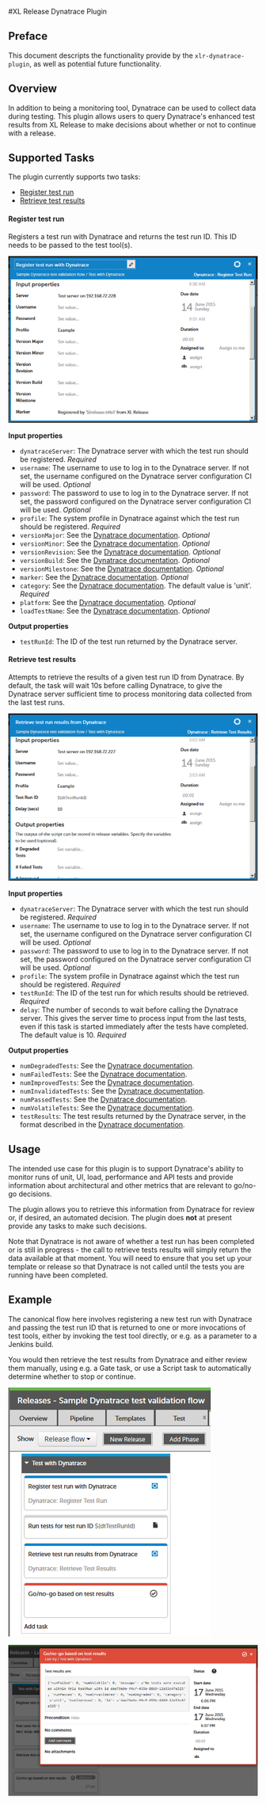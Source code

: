 #XL Release Dynatrace Plugin

## Preface
This document descripts the functionality provide by the `xlr-dynatrace-plugin`, as well as potential future functionality.

## Overview
In addition to being a monitoring tool, Dynatrace can be used to collect data during testing. This plugin allows users to query Dynatrace's enhanced test results from XL Release to make decisions about whether or not to continue with a release.

## Supported Tasks
The plugin currently supports two tasks:

* [Register test run](https://community.compuwareapm.com/community/pages/viewpage.action?pageId=182356997#SystemProfiles%28REST%29-TestAutomation)
* [Retrieve test results](https://community.compuwareapm.com/community/pages/viewpage.action?pageId=182356997#SystemProfiles%28REST%29-TestAutomation)

#### Register test run

Registers a test run with Dynatrace and returns the test run ID. This ID needs to be passed to the test tool(s).

![screenshot of 'Register test run' task](documentation/register-test-run-task.png)

**Input properties**

* `dynatraceServer`: The Dynatrace server with which the test run should be registered. _Required_
* `username`: The username to use to log in to the Dynatrace server. If not set, the username configured on the Dynatrace server configuration CI will be used. _Optional_
* `password`: The password to use to log in to the Dynatrace server. If not set, the password configured on the Dynatrace server configuration CI will be used. _Optional_
* `profile`: The system profile in Dynatrace against which the test run should be registered. _Required_
* `versionMajor`: See the [Dynatrace documentation](https://community.compuwareapm.com/community/pages/viewpage.action?pageId=182356997#SystemProfiles%28REST%29-TestAutomation). _Optional_
* `versionMinor`: See the [Dynatrace documentation](https://community.compuwareapm.com/community/pages/viewpage.action?pageId=182356997#SystemProfiles%28REST%29-TestAutomation). _Optional_
* `versionRevision`: See the [Dynatrace documentation](https://community.compuwareapm.com/community/pages/viewpage.action?pageId=182356997#SystemProfiles%28REST%29-TestAutomation). _Optional_
* `versionBuild`: See the [Dynatrace documentation](https://community.compuwareapm.com/community/pages/viewpage.action?pageId=182356997#SystemProfiles%28REST%29-TestAutomation). _Optional_
* `versionMilestone`: See the [Dynatrace documentation](https://community.compuwareapm.com/community/pages/viewpage.action?pageId=182356997#SystemProfiles%28REST%29-TestAutomation). _Optional_
* `marker`: See the [Dynatrace documentation](https://community.compuwareapm.com/community/pages/viewpage.action?pageId=182356997#SystemProfiles%28REST%29-TestAutomation). _Optional_
* `category`: See the [Dynatrace documentation](https://community.compuwareapm.com/community/pages/viewpage.action?pageId=182356997#SystemProfiles%28REST%29-TestAutomation). The default value is 'unit'. _Required_
* `platform`: See the [Dynatrace documentation](https://community.compuwareapm.com/community/pages/viewpage.action?pageId=182356997#SystemProfiles%28REST%29-TestAutomation). _Optional_
* `loadTestName`: See the [Dynatrace documentation](https://community.compuwareapm.com/community/pages/viewpage.action?pageId=182356997#SystemProfiles%28REST%29-TestAutomation). _Optional_

**Output properties**

* `testRunId`: The ID of the test run returned by the Dynatrace server.

#### Retrieve test results

Attempts to retrieve the results of a given test run ID from Dynatrace. By default, the task will wait 10s before calling Dynatrace, to give the Dynatrace server sufficient time to process monitoring data collected from the last test runs.

![screenshot of 'Retrieve test results' task](documentation/retrieve-test-results-task.png)

**Input properties**

* `dynatraceServer`: The Dynatrace server with which the test run should be registered. _Required_
* `username`: The username to use to log in to the Dynatrace server. If not set, the username configured on the Dynatrace server configuration CI will be used. _Optional_
* `password`: The password to use to log in to the Dynatrace server. If not set, the password configured on the Dynatrace server configuration CI will be used. _Optional_
* `profile`: The system profile in Dynatrace against which the test run should be registered. _Required_
* `testRunId`: The ID of the test run for which results should be retrieved. _Required_
* `delay`: The number of seconds to wait before calling the Dynatrace server. This gives the server time to process input from the last tests, even if this task is started immediately after the tests have completed. The default value is 10. _Required_

**Output properties**

* `numDegradedTests`: See the [Dynatrace documentation](https://community.compuwareapm.com/community/pages/viewpage.action?pageId=182356997#SystemProfiles%28REST%29-TestAutomation).
* `numFailedTests`: See the [Dynatrace documentation](https://community.compuwareapm.com/community/pages/viewpage.action?pageId=182356997#SystemProfiles%28REST%29-TestAutomation).
* `numImprovedTests`: See the [Dynatrace documentation](https://community.compuwareapm.com/community/pages/viewpage.action?pageId=182356997#SystemProfiles%28REST%29-TestAutomation).
* `numInvalidatedTests`: See the [Dynatrace documentation](https://community.compuwareapm.com/community/pages/viewpage.action?pageId=182356997#SystemProfiles%28REST%29-TestAutomation).
* `numPassedTests`: See the [Dynatrace documentation](https://community.compuwareapm.com/community/pages/viewpage.action?pageId=182356997#SystemProfiles%28REST%29-TestAutomation).
* `numVolatileTests`: See the [Dynatrace documentation](https://community.compuwareapm.com/community/pages/viewpage.action?pageId=182356997#SystemProfiles%28REST%29-TestAutomation).
* `testResults`: The test results returned by the Dynatrace server, in the format described in the [Dynatrace documentation](https://community.compuwareapm.com/community/pages/viewpage.action?pageId=182356997#SystemProfiles%28REST%29-TestAutomation).

## Usage
The intended use case for this plugin is to support Dynatrace's ability to monitor runs of unit, UI, load, performance and API tests and provide information about architectural and other metrics that are relevant to go/no-go decisions.

The plugin allows you to retrieve this information from Dynatrace for review or, if desired, an automated decision. The plugin does **not** at present provide any tasks to make such decisions.

Note that Dynatrace is not aware of whether a test run has been completed or is still in progress - the call to retrieve tests results will simply return the data available at that moment. You will need to ensure that you set up your template or release so that Dynatrace is not called until the tests you are running have been completed.

## Example
The canonical flow here involves registering a new test run with Dynatrace and passing the test run ID that is returned to one or more invocations of test tools, either by invoking the test tool directly, or e.g. as a parameter to a Jenkins build.

You would then retrieve the test results from Dynatrace and either review them manually, using e.g. a Gate task, or use a Script task to automatically determine whether to stop or continue.

![example flow](documentation/sample-validation-flow.png)

![completed example flow](documentation/completed-sample-validation-flow.png)
